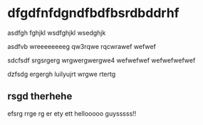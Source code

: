 # dfgdfnfdgndfbdfbsrdbddrhf

asdfgh fghjkl wsdfghjkl wsedghjk

asdfvb wreeeeeeeeg qw3rqwe rqcwrawef wefwef

sdcfsdf srgsrgerg wrgwergwergwe4 wefwefwef wefwefwefwef

dzfsdg ergergh luilyujrt wrgwe rtertg 

## rsgd therhehe

efsrg rrge rg er ety ett
hellooooo guysssss!!

